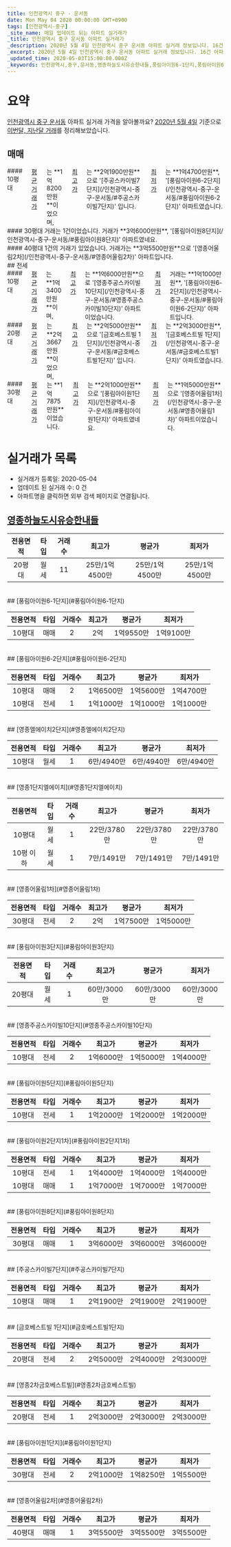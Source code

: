 ```yaml
---
title: 인천광역시 중구 - 운서동
date: Mon May 04 2020 00:00:00 GMT+0900
tags: [인천광역시-중구]
_site_name: 매일 업데이트 되는 아파트 실거래가
_title: 인천광역시 중구 운서동 아파트 실거래가
_description: 2020년 5월 4일 인천광역시 중구 운서동 아파트 실거래 정보입니다. 16건 아파트 정보가 있습니다.
_excerpt: 2020년 5월 4일 인천광역시 중구 운서동 아파트 실거래 정보입니다. 16건 아파트 정보가 있습니다.
_updated_time: 2020-05-03T15:00:00.000Z
_keywords: 인천광역시,중구,운서동,영종하늘도시유승한내들,풍림아이원6-1단지,풍림아이원6-2단지,영종엘에이치2단지,영종1단지엘에이치,영종어울림1차,풍림아이원3단지,영종주공스카이빌10단지,풍림아이원5단지,풍림아이원2단지1차,풍림아이원8단지,주공스카이빌7단지,금호베스트빌 1단지,영종2차금호베스트빌,풍림아이원1단지,영종어울림2차
---
```





# 요약
<ins>인천광역시 중구 운서동</ins> 아파트 실거래 가격을 알아볼까요? <ins>2020년 5월 4일</ins> 기준으로 <ins>이번달, 지난달 거래</ins>를 정리해보았습니다.

## 매매
<div class="container">
<div class="six columns" markdown="1">
#### 10평대
<ins>평균 거래가</ins>는 **1억8200만원**이었으며, <ins>최고가</ins>는 **2억1900만원**으로 '[주공스카이빌7단지](/인천광역시-중구-운서동/#주공스카이빌7단지)' 입니다. <ins>최저가</ins>는 **1억4700만원**, '[풍림아이원6-2단지](/인천광역시-중구-운서동/#풍림아이원6-2단지)' 아파트였습니다.
</div>
<div class="six columns" markdown="1">
#### 30평대
거래는 1건이었습니다. 거래가 **3억6000만원**, '[풍림아이원8단지](/인천광역시-중구-운서동/#풍림아이원8단지)' 아파트였네요.
</div>
</div>
<div class="container">
<div class="twelve columns" markdown="1">
#### 40평대
1건의 거래가 있었습니다. 거래가는 **3억5500만원**으로 '[영종어울림2차](/인천광역시-중구-운서동/#영종어울림2차)' 아파트입니다.
</div>
</div>
## 전세
<div class="container">
<div class="six columns" markdown="1">
#### 10평대
<ins>평균 거래가</ins>는 **1억3400만원**이며, <ins>최고가</ins>는 **1억6000만원**으로 '[영종주공스카이빌10단지](/인천광역시-중구-운서동/#영종주공스카이빌10단지)' 아파트이었습니다. <ins>최저가</ins> 거래는 **1억1000만원**, '[풍림아이원6-2단지](/인천광역시-중구-운서동/#풍림아이원6-2단지)' 아파트입니다.
</div>
<div class="six columns" markdown="1">
#### 20평대
<ins>평균 거래가</ins>는 **2억3667만원**이었으며, <ins>최고가</ins>는 **2억5000만원**으로 '[금호베스트빌 1단지](/인천광역시-중구-운서동/#금호베스트빌1단지)' 입니다. <ins>최저가</ins>는 **2억3000만원**, '[금호베스트빌 1단지](/인천광역시-중구-운서동/#금호베스트빌1단지)' 아파트였습니다.
</div>
</div>
<div class="container">
<div class="twelve columns" markdown="1">
#### 30평대
<ins>평균 거래가</ins>는 **1억7875만원**이었습니다. <ins>최고가</ins>는 **2억1000만원**으로 '[풍림아이원1단지](/인천광역시-중구-운서동/#풍림아이원1단지)' 아파트였네요. <ins>최저가</ins>는 **1억5000만원**으로 '[영종어울림1차](/인천광역시-중구-운서동/#영종어울림1차)' 아파트이었습니다.
</div>
</div>



# 실거래가 목록
- 실거래가 등록일: 2020-05-04
- 업데이트 된 실거래 수: 0 건
- 아파트명을 클릭하면 외부 검색 페이지로 연결됩니다.

## [영종하늘도시유승한내들](#영종하늘도시유승한내들)

|전용면적|타입|거래수|최고가|평균가|최저가|
|:---:|:---:|:---:|:---:|:---:|:---:|
|20평대|<span class="deal-type-3">월세</span>|11|25만/1억4500만|25만/1억4500만|25만/1억4500만|

<br/>
## [풍림아이원6-1단지](#풍림아이원6-1단지)

|전용면적|타입|거래수|최고가|평균가|최저가|
|:---:|:---:|:---:|:---:|:---:|:---:|
|10평대|<span class="deal-type-1">매매</span>|2|2억|1억9550만|1억9100만|

<br/>
## [풍림아이원6-2단지](#풍림아이원6-2단지)

|전용면적|타입|거래수|최고가|평균가|최저가|
|:---:|:---:|:---:|:---:|:---:|:---:|
|10평대|<span class="deal-type-1">매매</span>|2|1억6500만|1억5600만|1억4700만|
|10평대|<span class="deal-type-2">전세</span>|1|1억1000만|1억1000만|1억1000만|

<br/>
## [영종엘에이치2단지](#영종엘에이치2단지)

|전용면적|타입|거래수|최고가|평균가|최저가|
|:---:|:---:|:---:|:---:|:---:|:---:|
|10평대|<span class="deal-type-3">월세</span>|1|6만/4940만|6만/4940만|6만/4940만|

<br/>
## [영종1단지엘에이치](#영종1단지엘에이치)

|전용면적|타입|거래수|최고가|평균가|최저가|
|:---:|:---:|:---:|:---:|:---:|:---:|
|10평대|<span class="deal-type-3">월세</span>|1|22만/3780만|22만/3780만|22만/3780만|
|10평 이하|<span class="deal-type-3">월세</span>|1|7만/1491만|7만/1491만|7만/1491만|

<br/>
## [영종어울림1차](#영종어울림1차)

|전용면적|타입|거래수|최고가|평균가|최저가|
|:---:|:---:|:---:|:---:|:---:|:---:|
|30평대|<span class="deal-type-2">전세</span>|2|2억|1억7500만|1억5000만|

<br/>
## [풍림아이원3단지](#풍림아이원3단지)

|전용면적|타입|거래수|최고가|평균가|최저가|
|:---:|:---:|:---:|:---:|:---:|:---:|
|20평대|<span class="deal-type-3">월세</span>|1|60만/3000만|60만/3000만|60만/3000만|

<br/>
## [영종주공스카이빌10단지](#영종주공스카이빌10단지)

|전용면적|타입|거래수|최고가|평균가|최저가|
|:---:|:---:|:---:|:---:|:---:|:---:|
|10평대|<span class="deal-type-2">전세</span>|2|1억6000만|1억5000만|1억4000만|

<br/>
## [풍림아이원5단지](#풍림아이원5단지)

|전용면적|타입|거래수|최고가|평균가|최저가|
|:---:|:---:|:---:|:---:|:---:|:---:|
|10평대|<span class="deal-type-2">전세</span>|1|1억2000만|1억2000만|1억2000만|

<br/>
## [풍림아이원2단지1차](#풍림아이원2단지1차)

|전용면적|타입|거래수|최고가|평균가|최저가|
|:---:|:---:|:---:|:---:|:---:|:---:|
|10평대|<span class="deal-type-2">전세</span>|1|1억4000만|1억4000만|1억4000만|
|10평대|<span class="deal-type-1">매매</span>|1|1억7000만|1억7000만|1억7000만|

<br/>
## [풍림아이원8단지](#풍림아이원8단지)

|전용면적|타입|거래수|최고가|평균가|최저가|
|:---:|:---:|:---:|:---:|:---:|:---:|
|30평대|<span class="deal-type-1">매매</span>|1|3억6000만|3억6000만|3억6000만|

<br/>
## [주공스카이빌7단지](#주공스카이빌7단지)

|전용면적|타입|거래수|최고가|평균가|최저가|
|:---:|:---:|:---:|:---:|:---:|:---:|
|10평대|<span class="deal-type-1">매매</span>|1|2억1900만|2억1900만|2억1900만|

<br/>
## [금호베스트빌 1단지](#금호베스트빌1단지)

|전용면적|타입|거래수|최고가|평균가|최저가|
|:---:|:---:|:---:|:---:|:---:|:---:|
|20평대|<span class="deal-type-2">전세</span>|2|2억5000만|2억4000만|2억3000만|

<br/>
## [영종2차금호베스트빌](#영종2차금호베스트빌)

|전용면적|타입|거래수|최고가|평균가|최저가|
|:---:|:---:|:---:|:---:|:---:|:---:|
|20평대|<span class="deal-type-2">전세</span>|1|2억3000만|2억3000만|2억3000만|

<br/>
## [풍림아이원1단지](#풍림아이원1단지)

|전용면적|타입|거래수|최고가|평균가|최저가|
|:---:|:---:|:---:|:---:|:---:|:---:|
|30평대|<span class="deal-type-2">전세</span>|2|2억1000만|1억8250만|1억5500만|

<br/>
## [영종어울림2차](#영종어울림2차)

|전용면적|타입|거래수|최고가|평균가|최저가|
|:---:|:---:|:---:|:---:|:---:|:---:|
|40평대|<span class="deal-type-1">매매</span>|1|3억5500만|3억5500만|3억5500만|

<br/>



